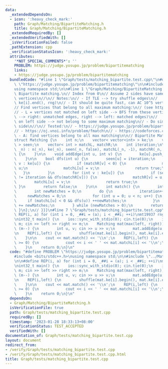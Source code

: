 ```yaml
---
data:
  _extendedDependsOn:
  - icon: ':heavy_check_mark:'
    path: Graph/Matching/BipartiteMatching.h
    title: Graph/Matching/BipartiteMatching.h
  _extendedRequiredBy: []
  _extendedVerifiedWith: []
  _isVerificationFailed: false
  _pathExtension: cpp
  _verificationStatusIcon: ':heavy_check_mark:'
  attributes:
    '*NOT_SPECIAL_COMMENTS*': ''
    PROBLEM: https://judge.yosupo.jp/problem/bipartitematching
    links:
    - https://judge.yosupo.jp/problem/bipartitematching
  bundledCode: "#line 1 \"Graph/tests/matching_bipartite.test.cpp\"\n#define PROBLEM\
    \ \"https://judge.yosupo.jp/problem/bipartitematching\"\n\n#include <bits/stdc++.h>\n\
    using namespace std;\n\n#line 1 \"Graph/Matching/BipartiteMatching.h\"\n// Max\
    \ Bipartite matching.\n// Index from 0\n// Assume 2 sides have same number of\
    \ vertices\n//\n// Notes:\n// - If TLE --> try shuffle edges\n//   REP(i,n) shuffle(ke[i].begin(),\
    \ ke[i].end(), rng)\n// - It should be quite fast, can AC 10^5 vertices\n//\n\
    // Find vertices that belong to all maximum matching:\n// (see https://codeforces.com/gym/100337/submission/139751832)\n\
    // - L = vertices not matched on left side --> BFS from these vertices\n//   (left\
    \ --> right: unmatched edges, right --> left: matched edges)\n//   reachable vertices\
    \ on left side --> not belong to some maximum matching\n// - Do similar for right\
    \ side\n//\n// Tested:\n// - https://judge.yosupo.jp/problem/bipartitematching\n\
    // - https://oj.vnoi.info/problem/fmatch\n// - https://codeforces.com/gym/100337\
    \ - A: find vertices belong to all max matching\n\n// Bipartite Matching {{{\n\
    struct Matching {\n    int n;\n    vector< vector<int> > ke;\n    vector< int\
    \ > seen;\n    vector< int > matchL, matchR;\n    int iteration;\n\n    Matching(int\
    \ _n) : n(_n), ke(_n), seen(_n, false), matchL(_n, -1), matchR(_n, -1), iteration{0}\
    \ {\n    }\n\n    void addEdge(int u, int v) {\n        ke[u].push_back(v);\n\
    \    }\n\n    bool dfs(int u) {\n        seen[u] = iteration;\n        for (int\
    \ v : ke[u]) {\n            if (matchR[v] < 0) {\n                matchR[v] =\
    \ u;\n                matchL[u] = v;\n                return true;\n         \
    \   }\n        }\n        for (int v : ke[u]) {\n            if (seen[matchR[v]]\
    \ != iteration && dfs(matchR[v])) {\n                matchR[v] = u;\n        \
    \        matchL[u] = v;\n                return true;\n            }\n       \
    \ }\n        return false;\n    }\n\n    int match() {\n        int res = 0;\n\
    \        int newMatches = 0;\n        do {\n            iteration++;\n       \
    \     newMatches = 0;\n            for (int u = 0; u < n; u++) {\n           \
    \     if (matchL[u] < 0 && dfs(u)) ++newMatches;\n            }\n            res\
    \ += newMatches;\n        } while (newMatches > 0);\n        return res;\n   \
    \ }\n};\n// }}}\n#line 7 \"Graph/tests/matching_bipartite.test.cpp\"\n\n#define\
    \ REP(i, a) for (int i = 0, _##i = (a); i < _##i; ++i)\nmt19937 rng(chrono::steady_clock::now().time_since_epoch().count());\n\
    \nint32_t main() {\n    ios::sync_with_stdio(0); cin.tie(0);\n    int left, right,\
    \ m; cin >> left >> right >> m;\n    Matching mat(max(left, right));\n    while\
    \ (m--) {\n        int u, v; cin >> u >> v;\n        mat.addEdge(u, v);\n    }\n\
    \n    REP(i,left) {\n        shuffle(mat.ke[i].begin(), mat.ke[i].end(), rng);\n\
    \    }\n\n    cout << mat.match() << '\\n';\n    REP(i,left) {\n        if (mat.matchL[i]\
    \ >= 0) {\n            cout << i << ' ' << mat.matchL[i] << '\\n';\n        }\n\
    \    }\n    return 0;\n}\n"
  code: "#define PROBLEM \"https://judge.yosupo.jp/problem/bipartitematching\"\n\n\
    #include <bits/stdc++.h>\nusing namespace std;\n\n#include \"../Matching/BipartiteMatching.h\"\
    \n\n#define REP(i, a) for (int i = 0, _##i = (a); i < _##i; ++i)\nmt19937 rng(chrono::steady_clock::now().time_since_epoch().count());\n\
    \nint32_t main() {\n    ios::sync_with_stdio(0); cin.tie(0);\n    int left, right,\
    \ m; cin >> left >> right >> m;\n    Matching mat(max(left, right));\n    while\
    \ (m--) {\n        int u, v; cin >> u >> v;\n        mat.addEdge(u, v);\n    }\n\
    \n    REP(i,left) {\n        shuffle(mat.ke[i].begin(), mat.ke[i].end(), rng);\n\
    \    }\n\n    cout << mat.match() << '\\n';\n    REP(i,left) {\n        if (mat.matchL[i]\
    \ >= 0) {\n            cout << i << ' ' << mat.matchL[i] << '\\n';\n        }\n\
    \    }\n    return 0;\n}\n"
  dependsOn:
  - Graph/Matching/BipartiteMatching.h
  isVerificationFile: true
  path: Graph/tests/matching_bipartite.test.cpp
  requiredBy: []
  timestamp: '2023-01-28 18:33:13+08:00'
  verificationStatus: TEST_ACCEPTED
  verifiedWith: []
documentation_of: Graph/tests/matching_bipartite.test.cpp
layout: document
redirect_from:
- /verify/Graph/tests/matching_bipartite.test.cpp
- /verify/Graph/tests/matching_bipartite.test.cpp.html
title: Graph/tests/matching_bipartite.test.cpp
---
```

